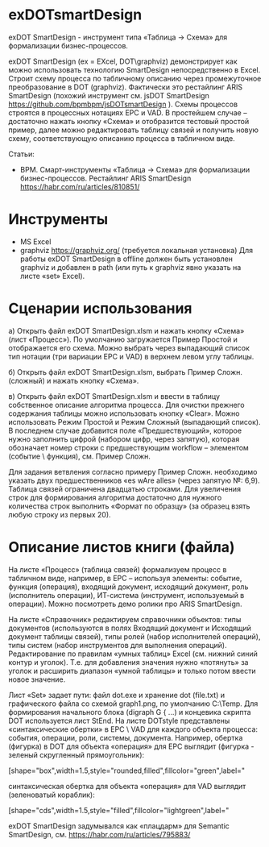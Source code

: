 # exDOTsmartDesign
exDOT SmartDesign - инструмент типа «Таблица -> Схема» для формализации бизнес-процессов. 

exDOT SmartDesign (ex = EXcel, DOT\graphviz) демонстрирует как можно использовать технологию SmartDesign непосредственно в Excel. Строит схему процесса по табличному описанию через промежуточное преобразование в DOT (graphviz). Фактически это рестайлинг ARIS SmartDesign (похожий инструмент см. jsDOT SmartDesign https://github.com/bpmbpm/jsDOTsmartDesign ).
Схемы процессов строятся в процессных нотациях EPC и VAD. В простейшем случае – достаточно нажать кнопку «Схема» и отобразится тестовый простой пример, далее можно редактировать таблицу связей и получить новую схему, соответствующую описанию процесса в табличном виде.

Статьи: 
- ВРМ. Смарт-инструменты «Таблица -> Схема» для формализации бизнес-процессов. Рестайлинг ARIS SmartDesign
https://habr.com/ru/articles/810851/
# Инструменты
- MS Excel
- graphviz https://graphviz.org/ (требуется локальная установка)
Для работы exDOT SmartDesign в offline должен быть установлен graphviz и добавлен в path (или путь к graphviz явно указать на листе «set» Excel). 
# Сценарии использования
а) Открыть файл exDOT SmartDesign.xlsm и нажать кнопку «Схема» (лист «Процесс»). По умолчанию загружается Пример Простой и отображается его схема. Можно выбрать через выпадающий список тип нотации (три вариации ЕРС и VAD) в верхнем левом углу таблицы.

б) Открыть файл exDOT SmartDesign.xlsm, выбрать Пример Сложн. (сложный) и нажать кнопку «Схема». 

в) Открыть файл exDOT SmartDesign.xlsm и ввести в таблицу собственное описание алгоритма процесса. Для очистки прежнего содержания таблицы можно использовать кнопку «Clear». Можно использовать Режим Простой и Режим Сложный (выпадающий список). В последнем случае добавится поле «Предшествующий», которое нужно заполнить цифрой (набором цифр, через запятую), которая обозначает номер строки с предшествующим workflow – элементом (событие \ функция), см. Пример Сложн.

Для задания ветвления согласно примеру Пример Сложн. необходимо указать двух предшественников «es wAre alles» (через запятую №: 6,9).  
Таблица связей ограничена двадцатью строками. Для увеличения строк для формирования алгоритма достаточно для нужного количества строк выполнить «Формат по образцу» (за образец взять любую строку из первых 20). 
# Описание листов книги (файла) 
На листе «Процесс» (таблица связей) формализуем процесс в табличном виде, например, в ЕРС – используя элементы: событие, функция (операция), входящий документ, исходящий документ, роль (исполнитель операции), ИТ-система (инструмент, используемый в операции). Можно посмотреть демо ролики про ARIS SmartDesign. 

На листе «Справочник» редактируем справочники объектов: типы документов (используются в полях Входящий документ и Исходящий документ таблицы связей), типы ролей (набор исполнителей операций), типы систем (набор инструментов для выполнения операций).
Редактирование по правилам «умных таблиц» Excel (см. нижний синий контур и уголок). Т.е. для добавления значения нужно «потянуть» за уголок и расширить диапазон «умной таблицы» и только потом ввести новое значение. 

Лист «Set» задает пути: файл dot.exe и хранение dot (file.txt) и графического файла со схемой graph1.png, по умолчанию C:\Temp\.
Для формирования начального блока (digraph G { ...) и концевика скрипта DOT используется лист StEnd.
На листе DOTstyle представлены «синтаксические обертки» в EPC \ VAD для каждого объекта процесса: события, операции, роли, системы, документа. Например, обертка (фигурка) в DOT для объекта «операция» для ЕРС выглядит (фигурка - зеленый скругленный прямоугольник):

[shape="box",width=1.5,style="rounded,filled",fillcolor="green",label="

синтаксическая обертка для объекта «операция» для VAD выглядит (зеленоватый кораблик):

[shape="cds",width=1.5,style="filled",fillcolor="lightgreen",label="

exDOT SmartDesign задумывался как «плацдарм» для Semantic SmartDesign, см. https://habr.com/ru/articles/795883/ 

